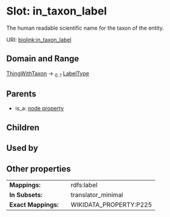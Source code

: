 
# Slot: in_taxon_label


The human readable scientific name for the taxon of the entity.

URI: [biolink:in_taxon_label](https://w3id.org/biolink/vocab/in_taxon_label)


## Domain and Range

[ThingWithTaxon](ThingWithTaxon.md) &#8594;  <sub>0..1</sub> [LabelType](types/LabelType.md)

## Parents

 *  is_a: [node property](node_property.md)

## Children


## Used by


## Other properties

|  |  |  |
| --- | --- | --- |
| **Mappings:** | | rdfs:label |
| **In Subsets:** | | translator_minimal |
| **Exact Mappings:** | | WIKIDATA_PROPERTY:P225 |

